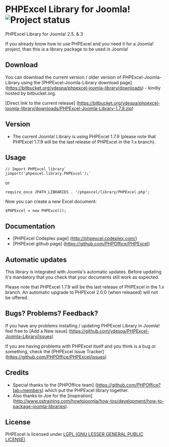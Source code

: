 # PHPExcel Library for Joomla! ![Project status](http://stillmaintained.com/vdespa/PHPExcel-Joomla-Library.png)

PHPExcel Library for Joomla! 2.5. &amp; 3

If you already know how to use PHPExcel and you need it for a Joomla! project, than this is a library package to be used in Joomla!

Download
--------

You can download the current version / older version of PHPExcel-Joomla-Library using the [PHPExcel-Joomla-Library download page] (https://bitbucket.org/vdespa/phpexcel-joomla-library/downloads) - kindly hosted by bitbucket.org.

[Direct link to the current release]  (https://bitbucket.org/vdespa/phpexcel-joomla-library/downloads/PHPExcel-Joomla-Library-1.7.9.zip)

Version
-------

* The current Joomla! Library is using PHPExcel 1.7.9 (please note that PHPExcel 1.7.9 will be the last release of PHPExcel in the 1.x branch). 

Usage
-----

    // Import PHPExcel library`
    jimport('phpexcel.library.PHPExcel');`

or 

    require_once JPATH_LIBRARIES . '/phpexcel/library/PHPExcel.php';


Now you can create a new Excel document:

    $PHPExcel = new PHPExcel();



Documentation
-------------

* [PHPExcel Codeplex page] (http://phpexcel.codeplex.com/)
* [PHPExcel github page] (https://github.com/PHPOffice/PHPExcel)

Automatic updates
-----------------

This library is integrated with Joomla's automatic updates. Before updating it's mandatory that you check that your documents still work as expected.

Please note that PHPExcel 1.7.9 will be the last release of PHPExcel in the 1.x branch. An automatic upgrade to PHPExcel 2.0.0 (when released) will not be offered.

Bugs? Problems? Feedback?
-------------------------

If you have any problems installing / updating PHPExcel Library in Joomla! feel free to [Add a New issue] (https://github.com/vdespa/PHPExcel-Joomla-Library/issues)

If you are having problems with PHPExcel itself and you think is a bug or something, check the [PHPExcel Issue Tracker] (https://github.com/PHPOffice/PHPExcel/issues)

Credits
-------

* Special thanks to the [PHPOffice team] (https://github.com/PHPOffice?tab=members) which put the PHPExcel library together.
* Also thanks to Joe for the [inspiration] (http://www.ostraining.com/howtojoomla/how-tos/development/how-to-package-joomla-libraries).


License
-------
PHPExcel is licensed under [LGPL (GNU LESSER GENERAL PUBLIC LICENSE)](https://github.com/PHPOffice/PHPExcel/blob/master/license.md)

